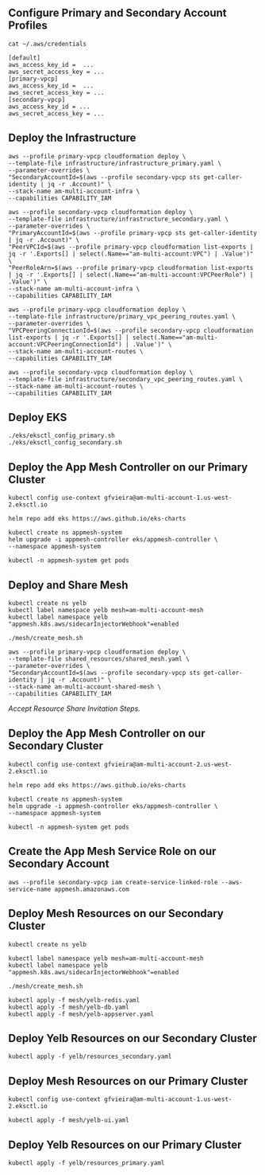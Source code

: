 ## Configure Primary and Secondary Account Profiles

```
cat ~/.aws/credentials

[default]
aws_access_key_id =  ...
aws_secret_access_key = ...
[primary-vpcp]
aws_access_key_id =  ...
aws_secret_access_key = ...
[secondary-vpcp]
aws_access_key_id = ...
aws_secret_access_key = ...
```

## Deploy the Infrastructure

```
aws --profile primary-vpcp cloudformation deploy \
--template-file infrastructure/infrastructure_primary.yaml \
--parameter-overrides \
"SecondaryAccountId=$(aws --profile secondary-vpcp sts get-caller-identity | jq -r .Account)" \
--stack-name am-multi-account-infra \
--capabilities CAPABILITY_IAM
```

```
aws --profile secondary-vpcp cloudformation deploy \
--template-file infrastructure/infrastructure_secondary.yaml \
--parameter-overrides \
"PrimaryAccountId=$(aws --profile primary-vpcp sts get-caller-identity | jq -r .Account)" \
"PeerVPCId=$(aws --profile primary-vpcp cloudformation list-exports | jq -r '.Exports[] | select(.Name=="am-multi-account:VPC") | .Value')" \
"PeerRoleArn=$(aws --profile primary-vpcp cloudformation list-exports | jq -r '.Exports[] | select(.Name=="am-multi-account:VPCPeerRole") | .Value')" \
--stack-name am-multi-account-infra \
--capabilities CAPABILITY_IAM
```

```
aws --profile primary-vpcp cloudformation deploy \
--template-file infrastructure/primary_vpc_peering_routes.yaml \
--parameter-overrides \
"VPCPeeringConnectionId=$(aws --profile secondary-vpcp cloudformation list-exports | jq -r '.Exports[] | select(.Name=="am-multi-account:VPCPeeringConnectionId") | .Value')" \
--stack-name am-multi-account-routes \
--capabilities CAPABILITY_IAM
```

```
aws --profile secondary-vpcp cloudformation deploy \
--template-file infrastructure/secondary_vpc_peering_routes.yaml \
--stack-name am-multi-account-routes \
--capabilities CAPABILITY_IAM
```


## Deploy EKS

```
./eks/eksctl_config_primary.sh
./eks/eksctl_config_secondary.sh
```

## Deploy the App Mesh Controller on our Primary Cluster

```
kubectl config use-context gfvieira@am-multi-account-1.us-west-2.eksctl.io
```

```
helm repo add eks https://aws.github.io/eks-charts
```

```
kubectl create ns appmesh-system
helm upgrade -i appmesh-controller eks/appmesh-controller \
--namespace appmesh-system

kubectl -n appmesh-system get pods
```

## Deploy and Share Mesh

```
kubectl create ns yelb
kubectl label namespace yelb mesh=am-multi-account-mesh
kubectl label namespace yelb "appmesh.k8s.aws/sidecarInjectorWebhook"=enabled
```

```
./mesh/create_mesh.sh
```

```
aws --profile primary-vpcp cloudformation deploy \
--template-file shared_resources/shared_mesh.yaml \
--parameter-overrides \
"SecondaryAccountId=$(aws --profile secondary-vpcp sts get-caller-identity | jq -r .Account)" \
--stack-name am-multi-account-shared-mesh \
--capabilities CAPABILITY_IAM
```

_Accept Resource Share Invitation Steps._

## Deploy the App Mesh Controller on our Secondary Cluster

```
kubectl config use-context gfvieira@am-multi-account-2.us-west-2.eksctl.io
```

```
helm repo add eks https://aws.github.io/eks-charts
```

```
kubectl create ns appmesh-system
helm upgrade -i appmesh-controller eks/appmesh-controller \
--namespace appmesh-system

kubectl -n appmesh-system get pods
```

## Create the App Mesh Service Role on our Secondary Account

```
aws --profile secondary-vpcp iam create-service-linked-role --aws-service-name appmesh.amazonaws.com
```

## Deploy Mesh Resources on our Secondary Cluster

```
kubectl create ns yelb

kubectl label namespace yelb mesh=am-multi-account-mesh
kubectl label namespace yelb "appmesh.k8s.aws/sidecarInjectorWebhook"=enabled
```

```
./mesh/create_mesh.sh

kubectl apply -f mesh/yelb-redis.yaml
kubectl apply -f mesh/yelb-db.yaml
kubectl apply -f mesh/yelb-appserver.yaml
```

## Deploy Yelb Resources on our Secondary Cluster

```
kubectl apply -f yelb/resources_secondary.yaml
```

## Deploy Mesh Resources on our Primary Cluster

```
kubectl config use-context gfvieira@am-multi-account-1.us-west-2.eksctl.io
```

```
kubectl apply -f mesh/yelb-ui.yaml
```

## Deploy Yelb Resources on our Primary Cluster

```
kubectl apply -f yelb/resources_primary.yaml
```




